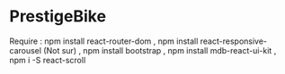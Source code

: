 # PrestigeBike

Require : npm install react-router-dom , npm install react-responsive-carousel (Not sur) , npm install bootstrap , npm install mdb-react-ui-kit , npm i -S react-scroll
